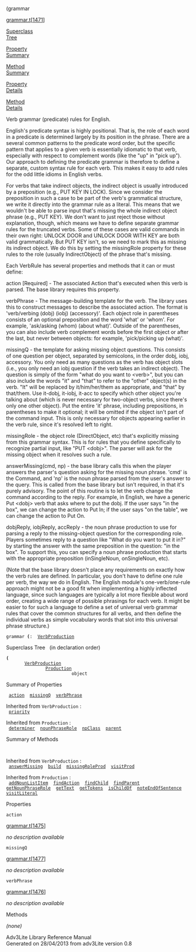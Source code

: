 ---
---
<span class="title">(</span><span class="type">grammar</span>

[grammar.t](../file/grammar.t.html)\[[1471](../source/grammar.t.html#1471)\]

[Superclass  
Tree](#_SuperClassTree_)

[Property  
Summary](#_PropSummary_)

[Method  
Summary](#_MethodSummary_)

[Property  
Details](#_Properties_)

[Method  
Details](#_Methods_)

<div class="fdesc">

Verb grammar (predicate) rules for English.

English's predicate syntax is highly positional. That is, the role of
each word in a predicate is determined largely by its position in the
phrase. There are a several common patterns to the predicate word order,
but the specific pattern that applies to a given verb is essentially
idiomatic to that verb, especially with respect to complement words
(like the "up" in "pick up"). Our approach to defining the predicate
grammar is therefore to define a separate, custom syntax rule for each
verb. This makes it easy to add rules for the odd little idioms in
English verbs.

For verbs that take indirect objects, the indirect object is usually
introduced by a preposition (e.g., PUT KEY IN LOCK). Since we consider
the preposition in such a case to be part of the verb's grammatical
structure, we write it directly into the grammar rule as a literal. This
means that we wouldn't be able to parse input that's missing the whole
indirect object phrase (e.g., PUT KEY). We don't want to just reject
those without explanation, though, which means we have to define
separate grammar rules for the truncated verbs. Some of these cases are
valid commands in their own right: UNLOCK DOOR and UNLOCK DOOR WITH KEY
are both valid grammatically. But PUT KEY isn't, so we need to mark this
as missing its indirect object. We do this by setting the missingRole
property for these rules to the role (usually IndirectObject) of the
phrase that's missing.

Each VerbRule has several properties and methods that it can or must
define:

action \[Required\] - The associated Action that's executed when this
verb is parsed. The base library requires this property.

verbPhrase - The message-building template for the verb. The library
uses this to construct messages to describe the associated action. The
format is 'verb/verbing (dobj) (iobj) (accessory)'. Each object role in
parentheses consists of an optional preposition and the word 'what' or
'whom'. For example, 'ask/asking (whom) (about what)'. Outside of the
parentheses, you can also include verb complement words before the first
object or after the last, but never between objects: for example,
'pick/picking up (what)'.

missingQ - the template for asking missing object questions. This
consists of one question per object, separated by semicolons, in the
order dobj, iobj, accessory. You only need as many questions as the verb
has object slots (i.e., you only need an iobj question if the verb takes
an indirect object). The question is simply of the form "what do you
want to \<verb\>", but you can also include the words "it" and "that" to
refer to the "other" object(s) in the verb. "It" will be replaced by
it/him/her/them as appropriate, and "that" by that/them. Use it-dobj,
it-iobj, it-acc to specify which other object you're talking about
(which is never necessary for two-object verbs, since there's only one
other object). Put the entire 'it' phrase, including prepositions, in
parentheses to make it optional; it will be omitted if the object isn't
part of the command input. This is only necessary for objects appearing
earlier in the verb rule, since it's resolved left to right.

missingRole - the object role (DirectObject, etc) that's explicitly
missing from this grammar syntax. This is for rules that you define
specifically to recognize partial input, like "PUT \<dobj\>". The parser
will ask for the missing object when it resolves such a rule.

answerMissing(cmd, np) - the base library calls this when the player
answers the parser's question asking for the missing noun phrase. 'cmd'
is the Command, and 'np' is the noun phrase parsed from the user's
answer to the query. This is called from the base library but isn't
required, in that it's purely advisory. The point of this routine is to
let the verb change the command according to the reply. For example, in
English, we have a generic Put \<dobj\> verb that asks where to put the
dobj. If the user says "in the box", we can change the action to Put In;
if the user says "on the table", we can change the action to Put On.

dobjReply, iobjReply, accReply - the noun phrase production to use for
parsing a reply to the missing-object question for the corresponding
role. Players sometimes reply to a question like "What do you want to
put it in?" by starting the answer with the same preposition in the
question: "in the box". To support this, you can specify a noun phrase
production that starts with the appropriate preposition (inSingleNoun,
onSingleNoun, etc).

(Note that the base library doesn't place any requirements on exactly
how the verb rules are defined. In particular, you don't have to define
one rule per verb, the way we do in English. The English module's
one-verb/one-rule approach might not be a good fit when implementing a
highly inflected language, since such languages are typically a lot more
flexible about word order, creating a wide range of possible phrasings
for each verb. It might be easier to for such a language to define a set
of universal verb grammar rules that cover the common structures for all
verbs, and then define the individual verbs as simple vocabulary words
that slot into this universal phrase structure.)

`grammar `**[](../object/.html)`(`**` :   `[`VerbProduction`](../object/VerbProduction.html)

</div>

<span id="_SuperClassTree_"></span>

<div class="mjhd">

<span class="hdln">Superclass Tree</span>   (in declaration order)

</div>

**`(`**  
`         `[`VerbProduction`](../object/VerbProduction.html)  
`                 `[`Production`](../object/Production.html)  
`                         object`  
<span id="_PropSummary_"></span>

<div class="mjhd">

<span class="hdln">Summary of Properties</span>  

</div>

` `[`action`](#action)`  `[`missingQ`](#missingQ)`  `[`verbPhrase`](#verbPhrase)`  `

Inherited from `VerbProduction` :  
` `[`priority`](../object/VerbProduction.html#priority)`  `

Inherited from `Production` :  
` `[`determiner`](../object/Production.html#determiner)`  `[`nounPhraseRole`](../object/Production.html#nounPhraseRole)`  `[`npClass`](../object/Production.html#npClass)`  `[`parent`](../object/Production.html#parent)`  `

<span id="_MethodSummary_"></span>

<div class="mjhd">

<span class="hdln">Summary of Methods</span>  

</div>

` `

Inherited from `VerbProduction` :  
` `[`answerMissing`](../object/VerbProduction.html#answerMissing)`  `[`build`](../object/VerbProduction.html#build)`  `[`missingRoleProd`](../object/VerbProduction.html#missingRoleProd)`  `[`visitProd`](../object/VerbProduction.html#visitProd)`  `

Inherited from `Production` :  
` `[`addNounListItem`](../object/Production.html#addNounListItem)`  `[`findAction`](../object/Production.html#findAction)`  `[`findChild`](../object/Production.html#findChild)`  `[`findParent`](../object/Production.html#findParent)`  `[`getNounPhraseRole`](../object/Production.html#getNounPhraseRole)`  `[`getText`](../object/Production.html#getText)`  `[`getTokens`](../object/Production.html#getTokens)`  `[`isChildOf`](../object/Production.html#isChildOf)`  `[`noteEndOfSentence`](../object/Production.html#noteEndOfSentence)`  `[`visitLiteral`](../object/Production.html#visitLiteral)`  `

<span id="_Properties_"></span>

<div class="mjhd">

<span class="hdln">Properties</span>  

</div>

<span id="action"></span>

`action`

[grammar.t](../file/grammar.t.html)\[[1475](../source/grammar.t.html#1475)\]

<div class="desc">

*no description available*

</div>

<span id="missingQ"></span>

`missingQ`

[grammar.t](../file/grammar.t.html)\[[1477](../source/grammar.t.html#1477)\]

<div class="desc">

*no description available*

</div>

<span id="verbPhrase"></span>

`verbPhrase`

[grammar.t](../file/grammar.t.html)\[[1476](../source/grammar.t.html#1476)\]

<div class="desc">

*no description available*

</div>

<span id="_Methods_"></span>

<div class="mjhd">

<span class="hdln">Methods</span>  

</div>

*(none)*

<div class="ftr">

Adv3Lite Library Reference Manual  
Generated on 28/04/2013 from adv3Lite version 0.8

</div>
